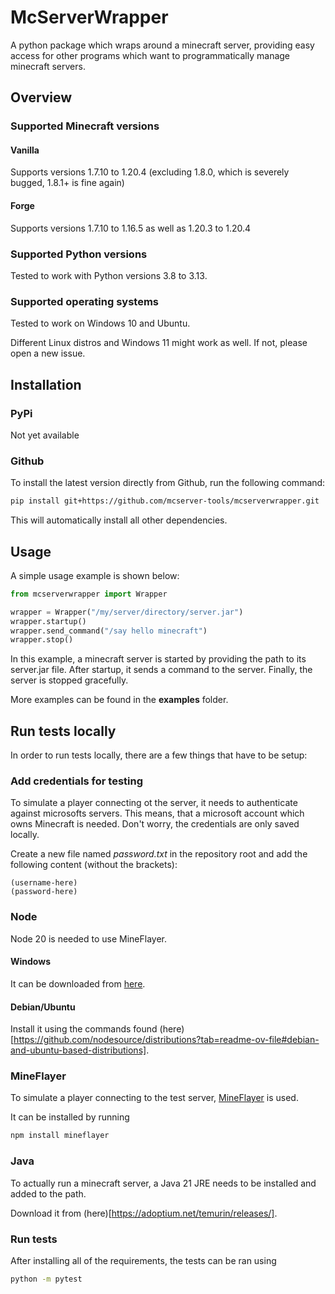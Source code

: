 # McServerWrapper

A python package which wraps around a minecraft server, providing easy access for other programs which want to programmatically manage minecraft servers.

## Overview

### Supported Minecraft versions

#### Vanilla

Supports versions 1.7.10 to 1.20.4 (excluding 1.8.0, which is severely bugged, 1.8.1+ is fine again)

#### Forge

Supports versions 1.7.10 to 1.16.5 as well as 1.20.3 to 1.20.4

### Supported Python versions

Tested to work with Python versions 3.8 to 3.13.

### Supported operating systems

Tested to work on Windows 10 and Ubuntu.

Different Linux distros and Windows 11 might work as well. If not, please open a new issue.

## Installation

### PyPi

Not yet available

### Github

To install the latest version directly from Github, run the following command:
```bash
pip install git+https://github.com/mcserver-tools/mcserverwrapper.git
```

This will automatically install all other dependencies.

## Usage

A simple usage example is shown below:
```python
from mcserverwrapper import Wrapper

wrapper = Wrapper("/my/server/directory/server.jar")
wrapper.startup()
wrapper.send_command("/say hello minecraft")
wrapper.stop()
```

In this example, a minecraft server is started by providing the path to its server.jar file.
After startup, it sends a command to the server.
Finally, the server is stopped gracefully.

More examples can be found in the **examples** folder.

## Run tests locally

In order to run tests locally, there are a few things that have to be setup:

### Add credentials for testing

To simulate a player connecting ot the server, it needs to authenticate against microsofts servers. This means, that a microsoft account which owns Minecraft is needed. Don't worry, the credentials are only saved locally.

Create a new file named *password.txt* in the repository root and add the following content (without the brackets):
```
(username-here)
(password-here)
```

### Node

Node 20 is needed to use MineFlayer.

#### Windows

It can be downloaded from [here](https://nodejs.org/en/download).

#### Debian/Ubuntu

Install it using the commands found (here)[https://github.com/nodesource/distributions?tab=readme-ov-file#debian-and-ubuntu-based-distributions].

### MineFlayer

To simulate a player connecting to the test server, [MineFlayer](https://github.com/PrismarineJS/mineflayer) is used.

It can be installed by running
```bash
npm install mineflayer
```

### Java

To actually run a minecraft server, a Java 21 JRE needs to be installed and added to the path.

Download it from (here)[https://adoptium.net/temurin/releases/].

### Run tests

After installing all of the requirements, the tests can be ran using
```bash
python -m pytest
```
